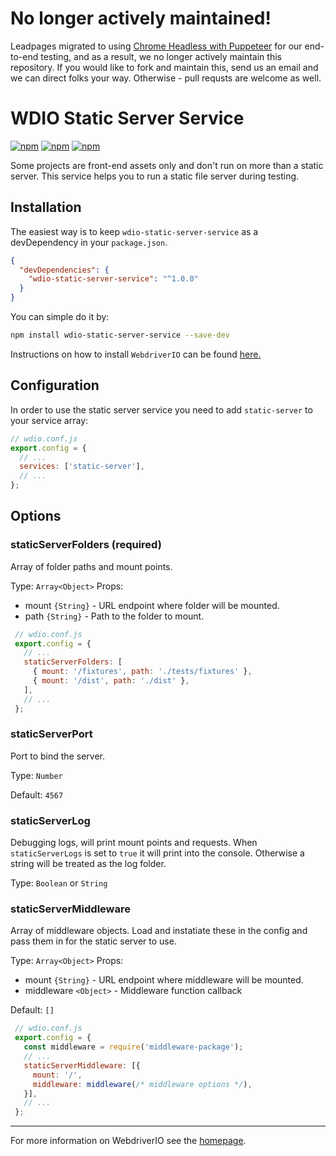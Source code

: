 # No longer actively maintained!

Leadpages migrated to using [Chrome Headless with Puppeteer](https://github.com/GoogleChrome/puppeteer) for our end-to-end testing, and as a result, we no longer actively maintain this repository. If you would like to fork and maintain this, send us an email and we can direct folks your way. Otherwise - pull requsts are welcome as well.

# WDIO Static Server Service

[![npm](https://img.shields.io/npm/v/wdio-static-server-service.svg?style=flat-square)](https://www.npmjs.com/package/wdio-static-server-service) [![npm](https://img.shields.io/npm/dm/wdio-static-server-service.svg?style=flat-square)](https://www.npmjs.com/package/wdio-static-server-service) [![npm](https://img.shields.io/npm/l/wdio-static-server-service.svg?style=flat-square)](https://www.npmjs.com/package/wdio-static-server-service)

Some projects are front-end assets only and don't run on more than a static server. This service helps you to run a static file server during testing.

## Installation

The easiest way is to keep `wdio-static-server-service` as a devDependency in your `package.json`.

```json
{
  "devDependencies": {
    "wdio-static-server-service": "^1.0.0"
  }
}
```

You can simple do it by:

```bash
npm install wdio-static-server-service --save-dev
```

Instructions on how to install `WebdriverIO` can be found [here.](http://webdriver.io/guide/getstarted/install.html)

## Configuration

In order to use the static server service you need to add `static-server` to your service array:

```js
// wdio.conf.js
export.config = {
  // ...
  services: ['static-server'],
  // ...
};
```

## Options

### staticServerFolders (required)
Array of folder paths and mount points.

Type: `Array<Object>`
Props:
 - mount `{String}` - URL endpoint where folder will be mounted.
 - path `{String}` - Path to the folder to mount.

``` javascript
 // wdio.conf.js
 export.config = {
   // ...
   staticServerFolders: [
     { mount: '/fixtures', path: './tests/fixtures' },
     { mount: '/dist', path: './dist' },
   ],
   // ...
 };
```

### staticServerPort

Port to bind the server.

Type: `Number`

Default: `4567`

### staticServerLog

Debugging logs, will print mount points and requests. When `staticServerLogs` is set to `true` it will print into the console. Otherwise a string will be treated as the log folder.

Type: `Boolean` or `String`

### staticServerMiddleware

Array of middleware objects. Load and instatiate these in the config and pass them in for the static server to use.

Type: `Array<Object>`
Props:
 - mount `{String}` - URL endpoint where middleware will be mounted.
 - middleware `<Object>` - Middleware function callback

Default: `[]`

``` javascript
 // wdio.conf.js
 export.config = {
   const middleware = require('middleware-package');
   // ...
   staticServerMiddleware: [{
     mount: '/',
     middleware: middleware(/* middleware options */),
   }],
   // ...
 };
```

----

For more information on WebdriverIO see the [homepage](http://webdriver.io).
